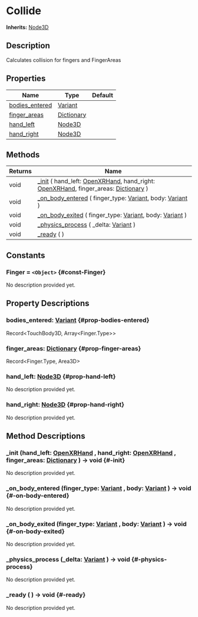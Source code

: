 # Collide
**Inherits:** [Node3D](https://docs.godotengine.org/de/4.x/classes/class_node3d.html)
    
## Description

Calculates collision for fingers and FingerAreas

## Properties

| Name                                   | Type                                                                            | Default |
| -------------------------------------- | ------------------------------------------------------------------------------- | ------- |
| [bodies_entered](#prop-bodies-entered) | [Variant](https://docs.godotengine.org/de/4.x/classes/class_variant.html)       |         |
| [finger_areas](#prop-finger-areas)     | [Dictionary](https://docs.godotengine.org/de/4.x/classes/class_dictionary.html) |         |
| [hand_left](#prop-hand-left)           | [Node3D](https://docs.godotengine.org/de/4.x/classes/class_node3d.html)         |         |
| [hand_right](#prop-hand-right)         | [Node3D](https://docs.godotengine.org/de/4.x/classes/class_node3d.html)         |         |

## Methods

| Returns | Name                                                                                                                                                                                                                                                                                                       |
| ------- | ---------------------------------------------------------------------------------------------------------------------------------------------------------------------------------------------------------------------------------------------------------------------------------------------------------- |
| void    | [_init](#-init) ( hand_left: [OpenXRHand](https://docs.godotengine.org/de/4.x/classes/class_openxrhand.html), hand_right: [OpenXRHand](https://docs.godotengine.org/de/4.x/classes/class_openxrhand.html), finger_areas: [Dictionary](https://docs.godotengine.org/de/4.x/classes/class_dictionary.html) ) |
| void    | [_on_body_entered](#-on-body-entered) ( finger_type: [Variant](https://docs.godotengine.org/de/4.x/classes/class_variant.html), body: [Variant](https://docs.godotengine.org/de/4.x/classes/class_variant.html) )                                                                                          |
| void    | [_on_body_exited](#-on-body-exited) ( finger_type: [Variant](https://docs.godotengine.org/de/4.x/classes/class_variant.html), body: [Variant](https://docs.godotengine.org/de/4.x/classes/class_variant.html) )                                                                                            |
| void    | [_physics_process](#-physics-process) ( _delta: [Variant](https://docs.godotengine.org/de/4.x/classes/class_variant.html) )                                                                                                                                                                                |
| void    | [_ready](#-ready) (  )                                                                                                                                                                                                                                                                                     |





## Constants

### Finger = `<Object>` {#const-Finger}

No description provided yet.

## Property Descriptions

### bodies_entered: [Variant](https://docs.godotengine.org/de/4.x/classes/class_variant.html) {#prop-bodies-entered}

Record<TouchBody3D, Array<Finger.Type>>

### finger_areas: [Dictionary](https://docs.godotengine.org/de/4.x/classes/class_dictionary.html) {#prop-finger-areas}

Record<Finger.Type, Area3D>

### hand_left: [Node3D](https://docs.godotengine.org/de/4.x/classes/class_node3d.html) {#prop-hand-left}

No description provided yet.

### hand_right: [Node3D](https://docs.godotengine.org/de/4.x/classes/class_node3d.html) {#prop-hand-right}

No description provided yet.

## Method Descriptions

###  _init (hand_left: [OpenXRHand](https://docs.godotengine.org/de/4.x/classes/class_openxrhand.html) , hand_right: [OpenXRHand](https://docs.godotengine.org/de/4.x/classes/class_openxrhand.html) , finger_areas: [Dictionary](https://docs.godotengine.org/de/4.x/classes/class_dictionary.html)  ) -> void {#-init}

No description provided yet.

###  _on_body_entered (finger_type: [Variant](https://docs.godotengine.org/de/4.x/classes/class_variant.html) , body: [Variant](https://docs.godotengine.org/de/4.x/classes/class_variant.html)  ) -> void {#-on-body-entered}

No description provided yet.

###  _on_body_exited (finger_type: [Variant](https://docs.godotengine.org/de/4.x/classes/class_variant.html) , body: [Variant](https://docs.godotengine.org/de/4.x/classes/class_variant.html)  ) -> void {#-on-body-exited}

No description provided yet.

###  _physics_process (_delta: [Variant](https://docs.godotengine.org/de/4.x/classes/class_variant.html)  ) -> void {#-physics-process}

No description provided yet.

###  _ready ( ) -> void {#-ready}

No description provided yet.
